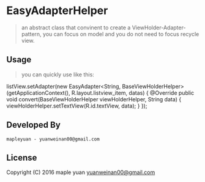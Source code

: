 EasyAdapterHelper
============
>an abstract class that convinent to create a ViewHolder-Adapter-pattern, you can 
focus on model and you do not need to focus recycle view. 

 
Usage
------------

>you can quickly use like this:


  listView.setAdapter(new EasyAdapter<String, BaseViewHolderHelper>(getApplicationContext(), R.layout.listview_item, datas) {
   @Override
            public void convert(BaseViewHolderHelper viewHolderHelper, String data) {
                  viewHolderHelper.setTextView(R.id.textView, data);
             }
          });

Developed By
-------------

    mapleyuan - yuanweinan00@gmail.com

License
-------------

Copyright (C) 2016 maple yuan <yuanweinan00@gmail.com>

